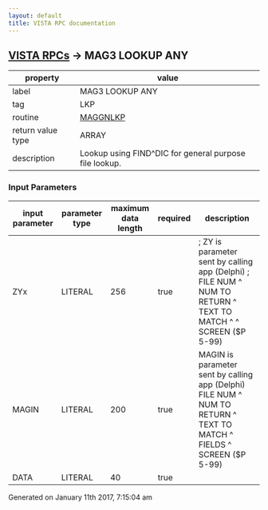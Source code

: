 ```yaml
---
layout: default
title: VISTA RPC documentation
---
```




## [VISTA RPCs](TableOfContent.md) &#8594; MAG3 LOOKUP ANY 

 property | value 
--- | --- 
 label | MAG3 LOOKUP ANY
 tag | LKP
 routine | [MAGGNLKP](http://code.osehra.org/dox/Routine_MAGGNLKP_source.html)
 return value type | ARRAY
 description | Lookup using FIND^DIC for general purpose file lookup.

### Input Parameters

| input parameter | parameter type | maximum data length | required | description | 
| --- | --- | --- | --- | --- | 
| ZYx | LITERAL | 256 | true |         ; ZY is parameter sent by calling app (Delphi)        ;    FILE NUM ^ NUM TO RETURN ^ TEXT TO MATCH ^  ^ SCREEN ($P 5-99) | 
| MAGIN | LITERAL | 200 | true | MAGIN is parameter sent by calling app (Delphi) FILE NUM ^ NUM TO RETURN ^ TEXT TO MATCH ^ FIELDS ^ SCREEN ($P 5-99) | 
| DATA | LITERAL | 40 | true | |TAB|; DATA : |TAB|;  LVIEW =Piece 1 |TAB|;     +LVIEW = 1  :  |TAB|;          result array is formatted for a magListView control|TAB|;              i.e.  ^ delimiter for data and \|\ delimiter for IEN|TAB|;     +LVIEW = 0  : |TAB|;         old way,  \  \ delim for data and '^' delim for IEN|TAB|;  INDX = Piece 2|TAB|;                       This is the index to search |TAB|;                       Defaults to \B\ | 




 Generated on January 11th 2017, 7:15:04 am